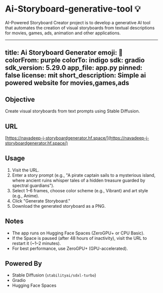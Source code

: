 # Ai-Storyboard-generative-tool 💡
AI-Powered Storyboard Creator project is to develop a generative AI tool that automates the creation of visual storyboards from textual descriptions for movies, games, ads, animation and other applications.

---
title: Ai Storyboard Generator
emoji: 🐨
colorFrom: purple
colorTo: indigo
sdk: gradio
sdk_version: 5.29.0
app_file: app.py
pinned: false
license: mit
short_description: Simple ai powered website for movies,games,ads
---

## Objective
 Create visual storyboards from text prompts using Stable Diffusion.

 ## URL
 [https://navadeep-j-storyboardgenerator.hf.space/](https://navadeep-j-storyboardgenerator.hf.space/)

 ## Usage
 1. Visit the URL.
 2. Enter a story prompt (e.g., "A pirate captain sails to a mysterious island, where ancient ruins whisper tales of a hidden treasure guarded by spectral guardians").
 3. Select 1–6 frames, choose color scheme (e.g., Vibrant) and art style (e.g., Anime).
 4. Click "Generate Storyboard."
 5. Download the generated storyboard as a PNG.

 ## Notes
 - The app runs on Hugging Face Spaces (ZeroGPU+ or CPU Basic).
 - If the Space is paused (after 48 hours of inactivity), visit the URL to restart it (~1–2 minutes).
 - For best performance, use ZeroGPU+ (GPU-accelerated).

 ## Powered By
 - Stable Diffusion (`stabilityai/sdxl-turbo`)
 - Gradio
 - Hugging Face Spaces
